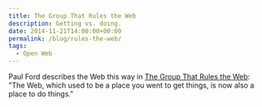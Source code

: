 ```yaml
---
title: The Group That Rules the Web
description: Getting vs. doing.
date: 2014-11-21T14:00:00+00:00
permalink: /blog/rules-the-web/
tags:
  - Open Web
---
```


Paul Ford describes the Web this way in [The Group That Rules the Web](http://www.newyorker.com/tech/elements/group-rules-web): "The Web, which used to be a place you went to get things, is now also a place to do things."
